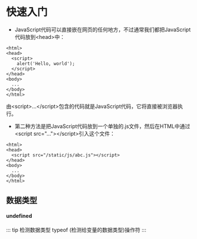 # 快速入门

* JavaScript代码可以直接嵌在网页的任何地方，不过通常我们都把JavaScript代码放到\<head>中：
```js{4}
<html>
<head>
  <script>
    alert('Hello, world');
  </script>
</head>
<body>
  ...
</body>
</html>
```
由\<script>...\</script>包含的代码就是JavaScript代码，它将直接被浏览器执行。

* 第二种方法是把JavaScript代码放到一个单独的.js文件，然后在HTML中通过\<script src="...">\</script>引入这个文件：
```js{4}
<html>
<head>
  <script src="/static/js/abc.js"></script>
</head>
<body>
  ...
</body>
</html>
```







## 数据类型 

#### undefined




::: tip 检测数据类型
typeof (检测给变量的数据类型)操作符
:::    


